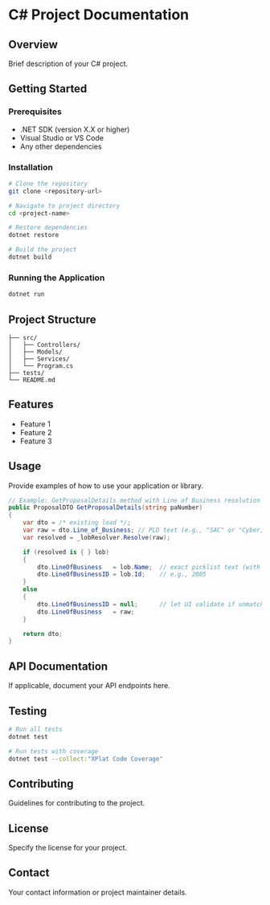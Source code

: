 # C# Project Documentation

## Overview
Brief description of your C# project.

## Getting Started

### Prerequisites
- .NET SDK (version X.X or higher)
- Visual Studio or VS Code
- Any other dependencies

### Installation
```bash
# Clone the repository
git clone <repository-url>

# Navigate to project directory
cd <project-name>

# Restore dependencies
dotnet restore

# Build the project
dotnet build
```

### Running the Application
```bash
dotnet run
```

## Project Structure
```
├── src/
│   ├── Controllers/
│   ├── Models/
│   ├── Services/
│   └── Program.cs
├── tests/
└── README.md
```

## Features
- Feature 1
- Feature 2
- Feature 3

## Usage
Provide examples of how to use your application or library.

```csharp
// Example: GetProposalDetails method with Line of Business resolution
public ProposalDTO GetProposalDetails(string paNumber)
{
    var dto = /* existing load */;
    var raw = dto.Line_of_Business; // PLD text (e.g., "SAC" or "Cyber, Ships and Advanced Technologies")
    var resolved = _lobResolver.Resolve(raw);

    if (resolved is { } lob)
    {
        dto.LineOfBusiness   = lob.Name;  // exact picklist text (with '&' / casing)
        dto.LineOfBusinessID = lob.Id;    // e.g., 2005
    }
    else
    {
        dto.LineOfBusinessID = null;      // let UI validate if unmatched
        dto.LineOfBusiness   = raw;
    }

    return dto;
}
```

## API Documentation
If applicable, document your API endpoints here.

## Testing
```bash
# Run all tests
dotnet test

# Run tests with coverage
dotnet test --collect:"XPlat Code Coverage"
```

## Contributing
Guidelines for contributing to the project.

## License
Specify the license for your project.

## Contact
Your contact information or project maintainer details.
